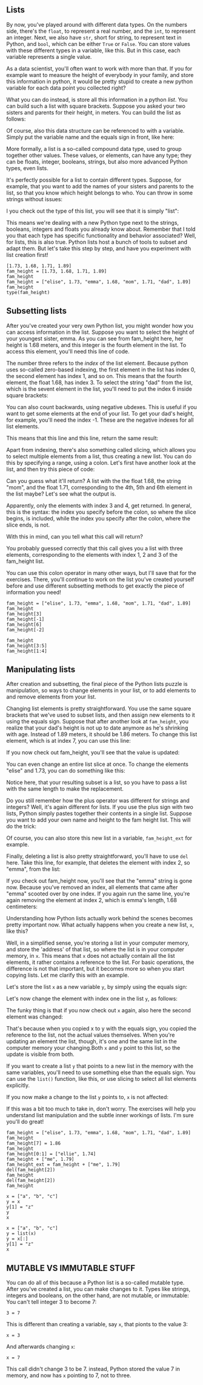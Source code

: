 ## Lists

By now, you've played around with different data types. On the numbers side, there's the `float`, to represent a real number, and the `int`, to represent an integer. Next, we also have `str`, short for string, to represent text in Python, and `bool`, which can be either `True` or `False`. You can store values with these different types in a variable, like this. But in this case, each variable represents a single value.

As a data scientist, you'll often want to work with more than that. If you for example want to measure the height of everybody in your family, and store this information in python, it would be pretty stupid to create a new python variable for each data point you collected right?

What you can do instead, is store all this information in a python _list_. You can build such a list with square brackets. Suppose you asked your two sisters and parents for their height, in meters. You can build the list as follows:

Of course, also this data structure can be referenced to with a variable. Simply put the variable name and the equals sign in front, like here:

More formally, a list is a so-called compound data type, used to group together other values. These values, or elements, can have any type; they can be floats, integer, booleans, strings, but also more advanced Python types, even lists. 

It's perfectly possible for a list to contain different types. Suppose, for example, that you want to add the names of your sisters and parents to the list, so that you know which height belongs to who. You can throw in some strings without issues:

I you check out the type of this list, you will see that it is simply "list":

This means we're dealing with a new Python type next to the strings, booleans, integers and floats you already know about. Remember that I told you that each type has specific functionality and behavior associated? Well, for lists, this is also true. Python lists host a bunch of tools to subset and adapt them. But let's take this step by step, and have you experiment with list creation first!

```
[1.73, 1.68, 1.71, 1.89]
fam_height = [1.73, 1.68, 1.71, 1.89]
fam_height
fam_height = ["elise", 1.73, "emma", 1.68, "mom", 1.71, "dad", 1.89]
fam_height
type(fam_height)
```

## Subsetting lists

After you've created your very own Python list, you might wonder how you can access information in the list. Suppose you want to select the height of your youngest sister, emma. As you can see from fam_height here, her height is 1.68 meters, and this integer is the fourth element in the list. To access this element, you'll need this line of code.

The number three refers to the _index_ of the list element. Because python uses so-called zero-based indexing, the first element in the list has index 0, the second element has index 1, and so on. This means that the fourth element, the float 1.68, has index 3. To select the string "dad" from the list, which is the sevent element in the list, you'll need to put the index 6 inside square brackets:

You can also count backwards, using negative ubdexes. This is useful if you want to get some elements at the end of your list. To get your dad's height, for example, you'll need the index -1. These are the negative indexes for all list elements.

This means that this line and this line, return the same result:

Apart from indexing, there's also something called slicing, which allows you to select multiple elements from a list, thus creating a new list. You can do this by specifying a range, using a colon. Let's first have another look at the list, and then try this piece of code:

Can you guess what it'll return? A list with the the float 1.68, the string "mom", and the float 1.71, corresponding to the 4th, 5th and 6th element in the list maybe? Let's see what the output is.

Apparently, only the elements with index 3 and 4, get returned. In general, this is the syntax: the index you specify before the colon, so where the slice begins, is included, while the index you specify after the colon, where the slice ends, is not.

With this in mind, can you tell what this call will return? <PAUSE>

You probably guessed correctly that this call gives you a list with three elements, corresponding to the elements with index 1, 2 and 3 of the fam_height list. 

You can use this colon operator in many other ways, but I'll save that for the exercises. There, you'll continue to work on the list you've created yourself before and use different subsetting methods to get exactly the piece of information you need!


```
fam_height = ["elise", 1.73, "emma", 1.68, "mom", 1.71, "dad", 1.89]
fam_height
fam_height[3]
fam_height[-1]
fam_height[6]
fam_height[-2]

fam_height
fam_height[3:5]
fam_height[1:4]
```



## Manipulating lists

After creation and subsetting, the final piece of the Python lists puzzle is manipulation, so ways to change elements in your list, or to add elements to and remove elements from your list.

Changing list elements is pretty straightforward. You use the same square brackets that we've used to subset lists, and then assign new elements to it using the equals sign. Suppose that after another look at `fam_height`, you realize that your dad's height is not up to date anymore as he's shrinking with age. Instead of 1.89 meters, it should be 1.86 meters. To change this list element, which is at index 7, you can use this line:

If you now check out fam_height, you'll see that the value is updated:

You can even change an entire list slice at once. To change the elements "elise" and 1.73, you can do something like this:

Notice here, that your resulting subset is a list, so you have to pass a list with the same length to make the replacement.

Do you still remember how the plus operator was different for strings and integers? Well, it's again different for lists. If you use the plus sign with two lists, Python simply pastes together their contents in a single list. Suppose you want to add your own name and height to the fam height list. This will do the trick:

Of course, you can also store this new list in a variable, `fam_height_ext` for example.

Finally, deleting a list is also pretty straightforward, you'll have to use `del` here. Take this line, for example, that deletes the element with index 2, so "emma", from the list:

If you check out fam_height now, you'll see that the "emma" string is gone now. Because you've removed an index, all elements that came after "emma" scooted over by one index. If you again run the same line, you're again removing the element at index 2, which is emma's length, 1.68 centimeters:

Understanding how Python lists actually work behind the scenes becomes pretty important now. What actually happens when you create a new list, `x`, like this?

Well, in a simplified sense, you're storing a list in your computer memory, and store the 'address' of that list, so where the list is in your computer memory, in `x`. This means that `x` does not actually contain all the list elements, it rather contains a reference to the list. For basic operations, the difference is not that important, but it becomes more so when you start copying lists. Let me clarify this with an example.

Let's store the list `x` as a new variable `y`, by simply using the equals sign:

Let's now change the element with index one in the list `y`, as follows:

The funky thing is that if you now check out `x` again, also here the second element was changed:

That's because when you copied x to y with the equals sign, you copied the reference to the list, not the actual values themselves. When you're updating an element the list, though, it's one and the same list in the computer memory your changing.Both `x` and `y` point to this list, so the update is visible from both.

If you want to create a list `y` that points to a new list in the memory with the same variables, you'll need to use something else than the equals sign. You can use the `list()` function, like this, or use slicing to select all list elements explicitly.

If you now make a change to the list `y` points to, `x` is not affected:

If this was a bit too much to take in, don't worry. The exercises will help you understand list manipulation and the subtle inner workings of lists. I'm sure you'll do great!

```
fam_height = ["elise", 1.73, "emma", 1.68, "mom", 1.71, "dad", 1.89]
fam_height
fam_height[7] = 1.86
fam_height
fam_height[0:1] = ["ellie", 1.74]
fam_height + ["me", 1.79]
fam_height_ext = fam_height + ["me", 1.79]
del(fam_height[2])
fam_height
del(fam_height[2])
fam_height

x = ["a", "b", "c"]
y = x
y[1] = "z"
y
x

x = ["a", "b", "c"]
y = list(x)
y = x[:]
y[1] = "z"
x
```


## MUTABLE VS IMMUTABLE STUFF

You can do all of this because a Python list is a so-called mutable type. After you've created a list, you can make changes to it. Types like strings, integers and booleans, on the other hand, are not mutable, or immutable: You can't tell integer 3 to become 7:

```
3 = 7
```

This is different than creating a variable, say `x`, that pionts to the value 3:

```
x = 3
```

And afterwards changing `x`:

```
x = 7
```

This call didn't change 3 to be 7. instead, Python stored the value 7 in memory, and now has `x` pointing to 7, not to three.
